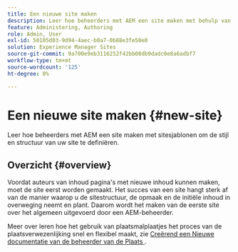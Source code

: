 ```yaml
---
title: Een nieuwe site maken
description: Leer hoe beheerders met AEM een site maken met behulp van sitesjablonen om de stijl en structuur van uw site te definiëren.
feature: Administering, Authoring
role: Admin, User
exl-id: 50105d03-9d94-4aec-b0a7-0b88e3fe50e0
solution: Experience Manager Sites
source-git-commit: 9a700e9eb3116252f42bb08db9dadc0e8a6adbf7
workflow-type: tm+mt
source-wordcount: '125'
ht-degree: 0%

---
```



# Een nieuwe site maken {#new-site}

Leer hoe beheerders met AEM een site maken met sitesjablonen om de stijl en structuur van uw site te definiëren.

## Overzicht {#overview}

Voordat auteurs van inhoud pagina&#39;s met nieuwe inhoud kunnen maken, moet de site eerst worden gemaakt. Het succes van een site hangt sterk af van de manier waarop u de sitestructuur, de opmaak en de initiële inhoud in overweging neemt en plant. Daarom wordt het maken van de eerste site over het algemeen uitgevoerd door een AEM-beheerder.

Meer over leren hoe het gebruik van plaatsmalplaatjes het proces van de plaatsverwezenlijking snel en flexibel maakt, zie [ Creërend een Nieuwe documentatie van de beheerder van de Plaats ](/help/sites-cloud/administering/site-creation/create-site.md).
